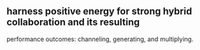 ## harness positive energy for strong hybrid collaboration and its resulting

performance outcomes: channeling, generating, and multiplying.